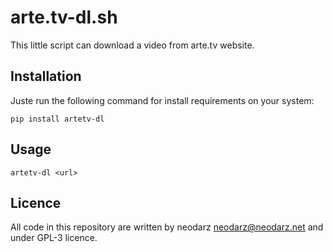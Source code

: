 # arte.tv-dl.sh

This little script can download a video from arte.tv website.

## Installation

Juste run the following command for install requirements on your system:

```
pip install artetv-dl
```

## Usage

```
artetv-dl <url>
```

## Licence

All code in this repository are written by neodarz <neodarz@neodarz.net> and
under GPL-3 licence.
